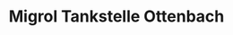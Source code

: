 ---
title: "Migrol Tankstelle Ottenbach"
url: /ottenbach/migrol-tankstelle-ottenbach/
shop: Allgemein
---
